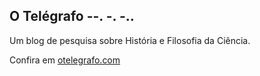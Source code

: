 ## O Telégrafo --. -. -..

Um blog de pesquisa sobre História e Filosofia da Ciência.

Confira em [otelegrafo.com](https://otelegrafo.com/)
